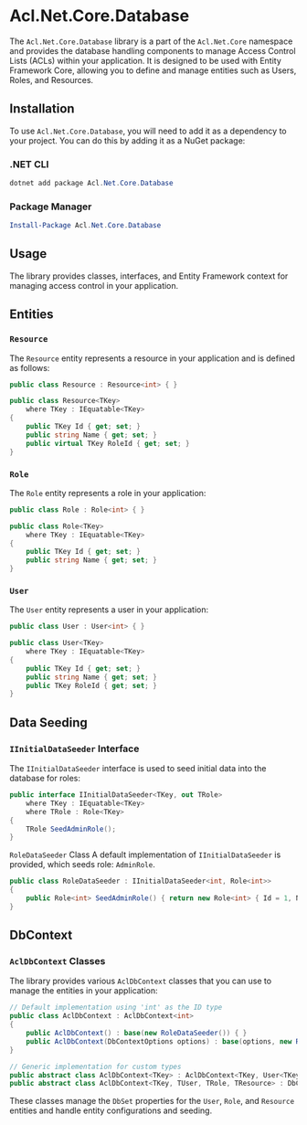 # Acl.Net.Core.Database

The `Acl.Net.Core.Database` library is a part of the `Acl.Net.Core` namespace and provides the database handling components to manage Access Control Lists (ACLs) within your application.
It is designed to be used with Entity Framework Core, allowing you to define and manage entities such as Users, Roles, and Resources.

## Installation

To use `Acl.Net.Core.Database`, you will need to add it as a dependency to your project.
You can do this by adding it as a NuGet package:

### .NET CLI
```powershell
dotnet add package Acl.Net.Core.Database
```

### Package Manager
```powershell
Install-Package Acl.Net.Core.Database
```

## Usage
The library provides classes, interfaces, and Entity Framework context for managing access control in your application.

## Entities

### `Resource`
The `Resource` entity represents a resource in your application and is defined as follows:

```csharp
public class Resource : Resource<int> { }

public class Resource<TKey>
    where TKey : IEquatable<TKey>
{
    public TKey Id { get; set; }
    public string Name { get; set; }
    public virtual TKey RoleId { get; set; }
}
```

### `Role`
The `Role` entity represents a role in your application:

```csharp
public class Role : Role<int> { }

public class Role<TKey>
    where TKey : IEquatable<TKey>
{
    public TKey Id { get; set; }
    public string Name { get; set; }
}
```

### `User`
The `User` entity represents a user in your application:

```csharp
public class User : User<int> { }

public class User<TKey>
    where TKey : IEquatable<TKey>
{
    public TKey Id { get; set; }
    public string Name { get; set; }
    public TKey RoleId { get; set; }
}
```

## Data Seeding
### `IInitialDataSeeder` Interface
The `IInitialDataSeeder` interface is used to seed initial data into the database for roles:

```csharp
public interface IInitialDataSeeder<TKey, out TRole>
    where TKey : IEquatable<TKey>
    where TRole : Role<TKey>
{
    TRole SeedAdminRole();
}
```

`RoleDataSeeder` Class
A default implementation of `IInitialDataSeeder` is provided, which seeds role: `AdminRole`.

```csharp
public class RoleDataSeeder : IInitialDataSeeder<int, Role<int>>
{
    public Role<int> SeedAdminRole() { return new Role<int> { Id = 1, Name = "Admin" }; }
}
```

## DbContext
### `AclDbContext` Classes
The library provides various `AclDbContext` classes that you can use to manage the entities in your application:

```csharp
// Default implementation using 'int' as the ID type
public class AclDbContext : AclDbContext<int>
{
    public AclDbContext() : base(new RoleDataSeeder()) { }
    public AclDbContext(DbContextOptions options) : base(options, new RoleDataSeeder()) { }
}

// Generic implementation for custom types
public abstract class AclDbContext<TKey> : AclDbContext<TKey, User<TKey>, Role<TKey>, Resource<TKey>> where TKey : IEquatable<TKey> { /* ... */ }
public abstract class AclDbContext<TKey, TUser, TRole, TResource> : DbContext where TKey : IEquatable<TKey> where TUser : User<TKey> where TRole : Role<TKey> where TResource : Resource<TKey> { /* ... */ }
```

These classes manage the `DbSet` properties for the `User`, `Role`, and `Resource` entities and handle entity configurations and seeding.

